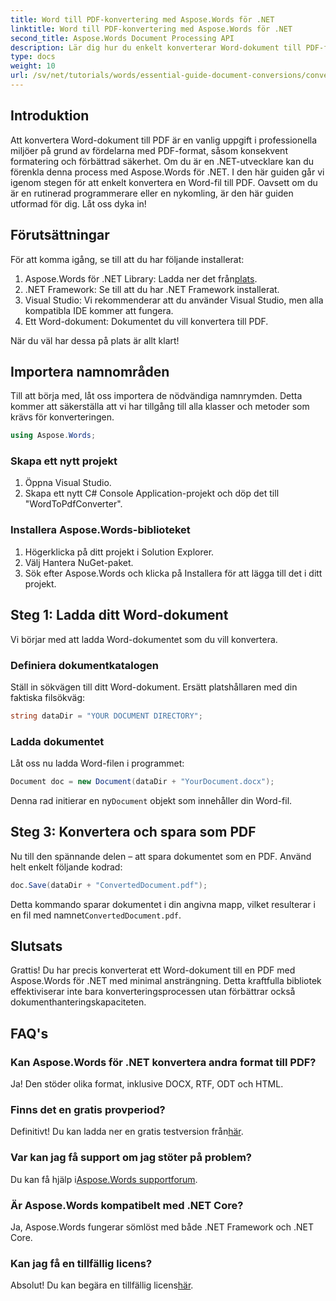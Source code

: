 ```yaml
---
title: Word till PDF-konvertering med Aspose.Words för .NET
linktitle: Word till PDF-konvertering med Aspose.Words för .NET
second_title: Aspose.Words Document Processing API
description: Lär dig hur du enkelt konverterar Word-dokument till PDF-filer med Aspose.Words för .NET. Denna steg-för-steg handledning täcker de väsentliga förutsättningarna, projektinställning och kodimplementering.
type: docs
weight: 10
url: /sv/net/tutorials/words/essential-guide-document-conversions/convert-word-to-pdf/
---
```

## Introduktion

Att konvertera Word-dokument till PDF är en vanlig uppgift i professionella miljöer på grund av fördelarna med PDF-format, såsom konsekvent formatering och förbättrad säkerhet. Om du är en .NET-utvecklare kan du förenkla denna process med Aspose.Words för .NET. I den här guiden går vi igenom stegen för att enkelt konvertera en Word-fil till PDF. Oavsett om du är en rutinerad programmerare eller en nykomling, är den här guiden utformad för dig. Låt oss dyka in!

## Förutsättningar

För att komma igång, se till att du har följande installerat:

1.  Aspose.Words för .NET Library: Ladda ner det från[plats](https://releases.aspose.com/words/net/).
2. .NET Framework: Se till att du har .NET Framework installerat.
3. Visual Studio: Vi rekommenderar att du använder Visual Studio, men alla kompatibla IDE kommer att fungera.
4. Ett Word-dokument: Dokumentet du vill konvertera till PDF.

När du väl har dessa på plats är allt klart!

## Importera namnområden

Till att börja med, låt oss importera de nödvändiga namnrymden. Detta kommer att säkerställa att vi har tillgång till alla klasser och metoder som krävs för konverteringen.

```csharp
using Aspose.Words;
```

### Skapa ett nytt projekt

1. Öppna Visual Studio.
2. Skapa ett nytt C# Console Application-projekt och döp det till "WordToPdfConverter".

### Installera Aspose.Words-biblioteket

1. Högerklicka på ditt projekt i Solution Explorer.
2. Välj Hantera NuGet-paket.
3. Sök efter Aspose.Words och klicka på Installera för att lägga till det i ditt projekt.

## Steg 1: Ladda ditt Word-dokument

Vi börjar med att ladda Word-dokumentet som du vill konvertera.

### Definiera dokumentkatalogen

Ställ in sökvägen till ditt Word-dokument. Ersätt platshållaren med din faktiska filsökväg:

```csharp
string dataDir = "YOUR DOCUMENT DIRECTORY";
```

### Ladda dokumentet

Låt oss nu ladda Word-filen i programmet:

```csharp
Document doc = new Document(dataDir + "YourDocument.docx");
```

 Denna rad initierar en ny`Document` objekt som innehåller din Word-fil.

## Steg 3: Konvertera och spara som PDF

Nu till den spännande delen – att spara dokumentet som en PDF. Använd helt enkelt följande kodrad:

```csharp
doc.Save(dataDir + "ConvertedDocument.pdf");
```

 Detta kommando sparar dokumentet i din angivna mapp, vilket resulterar i en fil med namnet`ConvertedDocument.pdf`.

## Slutsats

Grattis! Du har precis konverterat ett Word-dokument till en PDF med Aspose.Words för .NET med minimal ansträngning. Detta kraftfulla bibliotek effektiviserar inte bara konverteringsprocessen utan förbättrar också dokumenthanteringskapaciteten. 

## FAQ's

### Kan Aspose.Words för .NET konvertera andra format till PDF?

Ja! Den stöder olika format, inklusive DOCX, RTF, ODT och HTML.

### Finns det en gratis provperiod?

 Definitivt! Du kan ladda ner en gratis testversion från[här](https://releases.aspose.com/).

### Var kan jag få support om jag stöter på problem?

 Du kan få hjälp i[Aspose.Words supportforum](https://forum.aspose.com/c/words/8).

### Är Aspose.Words kompatibelt med .NET Core?

Ja, Aspose.Words fungerar sömlöst med både .NET Framework och .NET Core.

### Kan jag få en tillfällig licens?

 Absolut! Du kan begära en tillfällig licens[här](https://purchase.conholdate.com/temporary-license/).